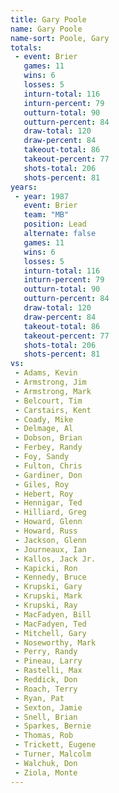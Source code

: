 ```yaml
---
title: Gary Poole
name: Gary Poole
name-sort: Poole, Gary
totals:
 - event: Brier
   games: 11
   wins: 6
   losses: 5
   inturn-total: 116
   inturn-percent: 79
   outturn-total: 90
   outturn-percent: 84
   draw-total: 120
   draw-percent: 84
   takeout-total: 86
   takeout-percent: 77
   shots-total: 206
   shots-percent: 81
years:
 - year: 1987
   event: Brier
   team: "MB"
   position: Lead
   alternate: false
   games: 11
   wins: 6
   losses: 5
   inturn-total: 116
   inturn-percent: 79
   outturn-total: 90
   outturn-percent: 84
   draw-total: 120
   draw-percent: 84
   takeout-total: 86
   takeout-percent: 77
   shots-total: 206
   shots-percent: 81
vs:
 - Adams, Kevin
 - Armstrong, Jim
 - Armstrong, Mark
 - Belcourt, Tim
 - Carstairs, Kent
 - Coady, Mike
 - Delmage, Al
 - Dobson, Brian
 - Ferbey, Randy
 - Foy, Sandy
 - Fulton, Chris
 - Gardiner, Don
 - Giles, Roy
 - Hebert, Roy
 - Hennigar, Ted
 - Hilliard, Greg
 - Howard, Glenn
 - Howard, Russ
 - Jackson, Glenn
 - Journeaux, Ian
 - Kallos, Jack Jr.
 - Kapicki, Ron
 - Kennedy, Bruce
 - Krupski, Gary
 - Krupski, Mark
 - Krupski, Ray
 - MacFadyen, Bill
 - MacFadyen, Ted
 - Mitchell, Gary
 - Noseworthy, Mark
 - Perry, Randy
 - Pineau, Larry
 - Rastelli, Max
 - Reddick, Don
 - Roach, Terry
 - Ryan, Pat
 - Sexton, Jamie
 - Snell, Brian
 - Sparkes, Bernie
 - Thomas, Rob
 - Trickett, Eugene
 - Turner, Malcolm
 - Walchuk, Don
 - Ziola, Monte
---
```

